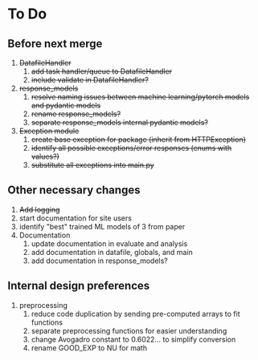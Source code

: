 # To Do

## Before next merge
1. ~~DatafileHandler~~
    1. ~~add task handler/queue to DatafileHandler~~
    1. ~~include validate in DatafileHandler?~~
1. ~~response_models~~
    1. ~~resolve naming issues between machine learning/pytorch models and pydantic models~~
    1. ~~rename response_models?~~
    1. ~~separate response_models internal pydantic models?~~
1. ~~Exception module~~
    1. ~~create base exception for package (inherit from HTTPException)~~
    1. ~~identify all possible exceptions/error responses (enums with values?)~~
    1. ~~substitute all exceptions into main.py~~

## Other necessary changes
1. ~~Add logging~~
1. start documentation for site users
1. identify "best" trained ML models of 3 from paper
1. Documentation
    1. update documentation in evaluate and analysis
    1. add documentation in datafile, globals, and main
    1. add documentation in response_models?

## Internal design preferences
1. preprocessing
    1. reduce code duplication by sending pre-computed arrays to fit functions
    1. separate preprocessing functions for easier understanding
    1. change Avogadro constant to 0.6022... to simplify conversion
    1. rename GOOD_EXP to NU for math
